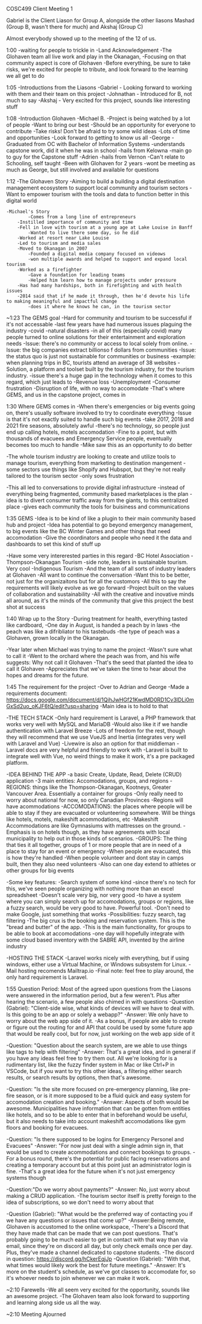 COSC499 Client Meeting 1

Gabriel is the Client Liason for Group A, alongside the other liasons Mashad (Group B, wasn't there for much) and Akshaj (Group C)

Almost everybody showed up to the meeting of the 12 of us.

1:00
-waiting for people to trickle in
-Land Acknowledgement
	-The Glohaven team all live work and play in the Okanagan,
	-Focusing on that community aspect is core of Glohaven
-Before everything, be sure to take risks, we're excited for people to tribute, and look forward to the learning we all get to do

1:05
-Introductions from the Liasons
	-Gabriel - Looking forward to working with them and their team on this project
	-Johnathan - Introduced for B, not much to say
	-Akshaj - Very excited for this project, sounds like interesting stuff
	       
1:08
-Introduction Glohaven
	-Michael B.
		-Project is being watched by a lot of people
		-Want to bring our best
		-Should be an opportunity for everyone to contribute
		-Take risks! Don't be afraid to try some wild ideas
		-Lots of time and opportunities
		-Look forward to getting to know us all
	-George
		-Graduated from OC with Bachelor of Information Systems
		-understands capstone work, did it when he was in school
		-hails from Kelowna
		-main go to guy for the Capstone stuff
	-Adrien
		-hails from Vernon
		-Can't relate to Schooling, self taught
		-Been with Glohaven for 2 years
		-wont be meeting as much as George, but still involved and available for questions

1:12
-The Glohaven Story
	-Aiming to build a building a digital destination management ecosystem to support local community and tourism sectors
	-Want to empower tourism with the tools and data to function better in this digital world

	-Michael's Story
     		-Comes from a long line of entrepreneurs
		-Instilled importance of community and time
		-Fell in love with tourism at a young age at Lake Louise in Banff
			-Wanted to live there some day, so he did
		-Worked at resort near Lake Louise
		-Led to tourism and media sales
		-Moved to Okanagan in 2007
			-Founded a digital media company focused on videows
			-won multiple awards and helped to support and expand local tourism
		-Worked as a firefighter
			-Gave a foundation for leading teams
			-Helped him learn how to manage projects under pressure
		-Has had many hardships, both in firefighting and with health issues
		-2014 said that if he made it through, then he'd devote his life to making meaningful and impactful change
			-does it where he knows he can, in the tourism sector

~1:23
The GEMS goal
-Hard for community and tourism to be successful if it's not accessable
	-last few years have had numerous issues plaguing the industry
      		-covid
		-natural disasters
      	-in all of this (especially covid) many people turned to online solutions for their entertainment and exploration needs
      		-Issue: there's no community or access to local solely from online.
	    	-Issue: the big companies extract billionso f dollars from communities
	    	-Issue: the status quo is just not sustainable for communities or business
	    		-example: when planning trips in BC, tourists attend an average of 38 websites
	    	-Solution, a platform and toolset built by the tourism industry, for the tourism industry.
	    		-issue there's a huge gap in the technology when it comes to this regard, which just leads to
		       		-Revenue loss
				-Unemployment
				-Consumer frustration
				-Disruption of life, with no way to accomodate
			-That's where GEMS, and us in the capstone project, comes in


1:30
Where GEMS comes in
-When there's emergencies or big events going on, there's usually software involved to try to coordinate everything
-Issue is that it's not exactly suited to handle such big events
	-take 2017, 2018 and 2021 fire seasons, absolutely awful
       		-there's no technology, so people just end up calling hotels, motels accomodation
		-Fine to a point, but with thousands of evacuees and Emergency Service people,  eventually becomes too much to handle
		-Mike saw this as an opportunity to do better

-The whole tourism industry are looking to create and utilize tools to manage tourism, everything from marketing to destination mangement
-some sectors use things like Shopify and Hubspot, but they're not really tailored to the tourism sector
	-only sows frustration

-This all led to conversations to provide digital infrastructure
	-instead of everything being fragmented, community based marketplaces is the plan
	-idea is to divert consumer traffic away from the giants, to this centralized place
      	-gives each community the tools for buisiness and communications

1:35
GEMS
-Idea is to be kind of like a plugin to their main community based hub and project
-Idea has potential to go beyond emergency management, to big events like the BC Winter Games and other things that need accomodation
-Give the coordinators and people who need it the data and dashboards to set this kind of stuff up

-Have some very intererested parties in this regard
	-BC Hotel Association
	-Thompson-Okanagan Tourism
		-side note, leaders in sustainable tourism. Very cool
	-Indigenous Tourism
      	-And the team of all sorts of industry leaders at Glohaven
      	-All want to continue the conversation
      	-Want this to be better, not just for the organizaitons but for all the customors
-All this to say the requirements will likely evolve as we go forward
-Project built on the values of collaboration and sustainability
-All with the creative and inovative minds all around, as it's the minds of the community that give this project the best shot at success

1:40
Wrap up to the Story
-During treatment for health, everything tasted like cardboard,
-One day in August, is handed a peach by in laws
-the peach was like a difribliator to his tastebuds
	-the type of peach was a Glohaven, grown locally in the Okanagan.

-Year later when Michael was trying to name the project
	-Wasn't sure what to call it
      	-Went to the orchard where the peach was from, and his wife suggests: Why not call it Glohaven
-That's the seed that planted the idea to call it Glohaven
-Appreciates that we've taken the time to hear about the hopes and dreams for the future.

1:45
The requirement for the project
-Over to Adrian and George
-Made a requirements document: https://docs.google.com/document/d/1QihJwHGf21KwdMD0RD1Cv3IDLi0mGxSd2uo_oKJF6tQ/edit?usp=sharing
-Main idea is to hold to that

-THE TECH STACK
  	-Only hard requirement is Laravel, a PHP framework that works very well with MySQL and MariaDB
     	-Would also like it if we handle authentication with Laravel Breeze
     	-Lots of freedom for the rest, though they will recommend that we use VueJS and Inertia (integrates very well with Laravel and Vue)
     		-Livewire is also an option for that middleman
     	-Laravel docs are very helpful and friendly to work with
     	-Laravel is built to integrate well with Vue, no weird things to make it work, it's a pre packaged platform.

-IDEA BEHIND THE APP
	-a basic Create, Update, Read, Delete (CRUD) application
	-3 main entities: Accomodations, groups, and regions
      		-REGIONS: things like the Thompson-Okanagan, Kootneys, Greater Vancouver Area. Essentially a container for groups
	 		-Only really need to worry about national for now, so only Canadian Provinces
		   	-Regions will have acommodations
	 	-ACCOMODATIONS: the places where people will be able to stay if they are evacuated or volunteering somewhere. Will be things like hotels, motels, makeshift acommodations, etc 
			-Makeshift Accommodations are like Gymnasiums with mattresses on the ground.
			-Emphasis is on hotels though, as they have agreements with local municipality to help out in those kinds of scenarios.
	 	-GROUPS: The thing that ties it all together, groups of 1 or more people that are in need of a place to stay for an event or emergency
	 		-When people are evacuated, this is how they're handled
			-When people volunteer and dont stay in camps built, then they also need volunteers
			-Also can one day extend to athletes or other groups for big events

-Some key features:
	-Search system of some kind
      		-since there's no tech for this, we've seen people organizing with nothing more than an excel spreadsheet
	      		-Doesn't scale very big, nor very good
	     	-to have a system where you can simply search up for accomodations, groups or regions, like a fuzzy search, would be very good to have. Powerful tool.
	     	-Don't need to make Google, just something that works
	    	-Possibilities: fuzzy search, tag filtering
	-The big crux is the booking and reservation system. This is the "bread and butter" of the app.
      		-This is the main functionality, for groups to be able to book at accomodations
		-one day will hopefully integrate with some cloud based inventory with the SABRE API, invented by the airline industry

-HOSTING THE STACK
	-Laravel works nicely with everything, but if using windows, either use a Virtual Machine, or Windows subsystem for Linux.
	-Mail hosting recomends Mailtrap.io
-Final note: feel free to play around, the only hard requirement is Laravel.

1:55
Question Period:
Most of the agreed upon questions from the Liasons were answered in the information period, but a few weren't. Plus after hearing the scenario, a few people also chimed in with questions
-Question (Gabriel): "Client-side wise, what kinds of devices will we have to deal with. Is this going to be an app or solely a webapp?"
	-Answer: We only have to worry about the web app side of it.
		-As a bonus, if people are able to create or figure out the routing for and API that could be used by some future app that would be really cool, but for now, just working on the web app side of it

-Question: "Question about the search system, are we able to use things like tags to help with filtering"
	-Answer: That's a great idea, and in general if you have any ideas feel free to try them out. All we're looking for is a rudimentary list, like the fuzzy finder system in Mac or like Ctrl+P in VSCode, but if you want to try this other ideas, a filtering either search results, or search results by options, then that's awesome.

-Question: "Is the site more focused on pre-emergency planning, like pre-fire season, or is it more supposed to be a fluid quick and easy system for accomodation creation and booking."
	-Answer: Aspects of both would be awesome. Municipalities have information that can be gotten from entities like hotels, and so to be able to enter that in beforehand would be useful, but it also needs to take into account makeshift accomodations like gym floors and booking for evacuees.

-Question: "Is there supposed to be logins for Emergency Personel and Evacuees"
	-Answer: "For now just deal with a single admin sign in, that would be used to create acommodations and connect bookings to groups.
		-For a bonus round, there's the potential for public facing reservations and creating a temporary account but at this point just an administrator login is fine.
			-That's a great idea for the future when it's not just emergency systems though

-Question:"Do we worry about payments?"
	-Answer: No, just worry about making a CRUD application.
	-The tourism sector itself is pretty foreign to the idea of subscriptions, so we don't need to worry about that

-Question (Gabriel): "What would be the preferred way of contacting you if we have any questions or issues that come up?"
	-Answer:Being remote, Glohaven is accustomed to the online workspace, 
	-There's a Discord that they have made that can be made that we can post questions. That's probably going to be much easier to get in contact with that way than via email, since they're on discord all day, but only check emails once per day. Plus, they've made a channel dedicated to capstone students.
	-The discord in question: https://discord.gg/hCkerEqjJp
-Question (Gabriel): "With that, what times would likely work the best for future meetings."
	-Answer: It's more on the student's schedule, as we've got classes to accomodate for, so it's whoever needs to join whenever we can make it work.

~2:10
Farewells
-We all seem very excited for the opportunity, sounds like an awesome project.
-The Glohaven team also look forward to supporting and learning along side us all the way. 

~2:10
Meeting Ajourned
